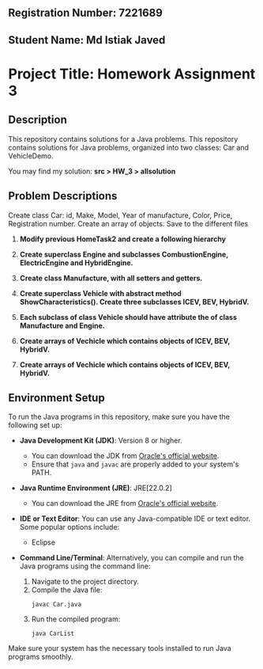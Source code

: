 ## Registration Number: 7221689
## Student Name: Md Istiak Javed
# Project Title: Homework Assignment 3


## Description
This repository contains solutions for a Java problems. This repository contains solutions for Java problems, organized into two classes: Car and VehicleDemo.


You may find my solution: **src > HW_3 > allsolution**

## Problem Descriptions
Create class Car: id, Make, Model, Year of manufacture, Color, Price, Registration number. Create an array of objects.
Save to the different files

1. **Modify previous HomeTask2 and create a following hierarchy**
   
2. **Create superclass Engine and subclasses CombustionEngine, ElectricEngine
and HybridEngine.**

3. **Create class Manufacture, with all setters and getters.**
4. **Create superclass Vehicle with abstract method ShowCharacteristics().
Create three subclasses ICEV, BEV, HybridV.**
5.  **Each subclass of class Vehicle should have attribute the of class Manufacture
and Engine.**
6.  **Create arrays of Vechicle which contains objects of ICEV, BEV, HybridV.**
7.  **Create arrays of Vechicle which contains objects of ICEV, BEV, HybridV.**
   


## Environment Setup

To run the Java programs in this repository, make sure you have the following set up:

- **Java Development Kit (JDK)**: Version 8 or higher.
  - You can download the JDK from [Oracle's official website](https://www.oracle.com/java/technologies/javase-jdk11-downloads.html).
  - Ensure that `java` and `javac` are properly added to your system's PATH.
  
- **Java Runtime Environment (JRE)**: JRE[22.0.2]
  - You can download the JRE from [Oracle's official website](https://www.oracle.com/java/technologies/javase/jdk22-archive-downloads.html).


- **IDE or Text Editor**: You can use any Java-compatible IDE or text editor. Some popular options include:
  - Eclipse
  

- **Command Line/Terminal**: Alternatively, you can compile and run the Java programs using the command line:
  1. Navigate to the project directory.
  2. Compile the Java file:
     ```
     javac Car.java
     ```
  3. Run the compiled program:
     ```
     java CarList
     ```

Make sure your system has the necessary tools installed to run Java programs smoothly.
